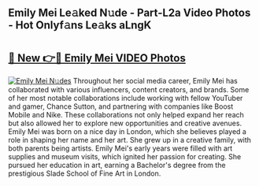 ## Emily Mei Le𝚊ked N𝚞de - Part-L2a Video Photos - Hot Onlyf𝚊ns Le𝚊ks aLngK

# <h2><a href="http://ab23987.deff.icu/?id=Emily+Mei">🔗 New 👉🔴 Emily Mei VIDEO Photos</a></h2>

[![Emily Mei N𝚞des](https://i.imgur.com/rIISA9y.gif)](http://ab23987.deff.icu/?id=Emily+Mei)
Throughout her social media career, Emily Mei has collaborated with various influencers, content creators, and brands. Some of her most notable collaborations include working with fellow YouTuber and gamer, Chance Sutton, and partnering with companies like Boost Mobile and Nike. These collaborations not only helped expand her reach but also allowed her to explore new opportunities and creative avenues. Emily Mei was born on a nice day in London, which she believes played a role in shaping her name and her art. She grew up in a creative family, with both parents being artists. Emily Mei's early years were filled with art supplies and museum visits, which ignited her passion for creating. She pursued her education in art, earning a Bachelor's degree from the prestigious Slade School of Fine Art in London.
